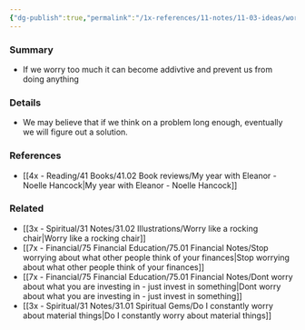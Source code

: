 ```yaml
---
{"dg-publish":true,"permalink":"/1x-references/11-notes/11-03-ideas/worrying-can-be-addictive/","title":"Worrying can be addictive"}
---
```



### Summary
- If we worry too much it can become addivtive and prevent us from doing anything

### Details
- We may believe that if we think on a problem long enough, eventually we will figure out a solution.

### References
- [[4x - Reading/41 Books/41.02 Book reviews/My year with Eleanor - Noelle Hancock\|My year with Eleanor - Noelle Hancock]]

### Related
- [[3x - Spiritual/31 Notes/31.02 Illustrations/Worry like a rocking chair\|Worry like a rocking chair]]
- [[7x - Financial/75 Financial Education/75.01 Financial Notes/Stop worrying about what other people think of your finances\|Stop worrying about what other people think of your finances]]
- [[7x - Financial/75 Financial Education/75.01 Financial Notes/Dont worry about what you are investing in - just invest in something\|Dont worry about what you are investing in - just invest in something]]
- [[3x - Spiritual/31 Notes/31.01 Spiritual Gems/Do I constantly worry about material things\|Do I constantly worry about material things]]